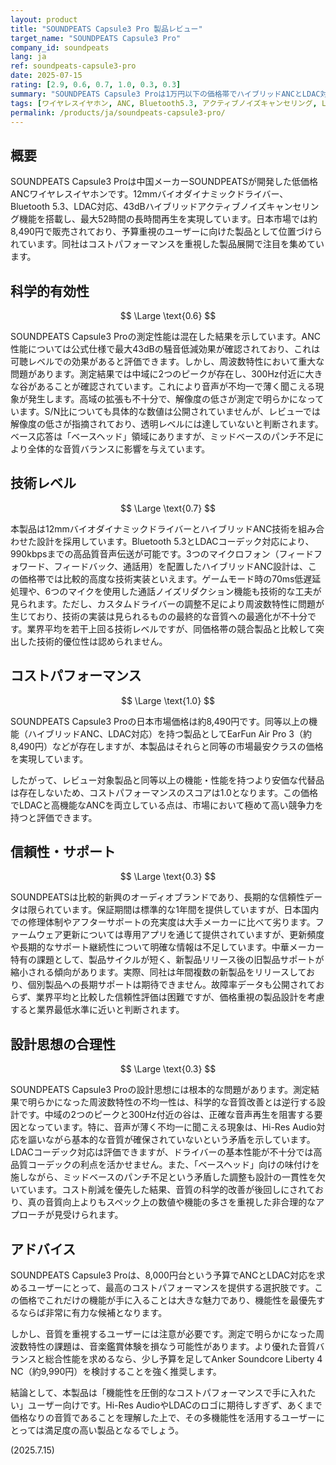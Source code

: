 ```yaml
---
layout: product
title: "SOUNDPEATS Capsule3 Pro 製品レビュー"
target_name: "SOUNDPEATS Capsule3 Pro"
company_id: soundpeats
lang: ja
ref: soundpeats-capsule3-pro
date: 2025-07-15
rating: [2.9, 0.6, 0.7, 1.0, 0.3, 0.3]
summary: "SOUNDPEATS Capsule3 Proは1万円以下の価格帯でハイブリッドANCとLDAC対応を実現したワイヤレスイヤホン。優れたコストパフォーマンスを誇るが、周波数特性の問題と低いS/N比により音質面で課題がある。"
tags: [ワイヤレスイヤホン, ANC, Bluetooth5.3, アクティブノイズキャンセリング, LDAC]
permalink: /products/ja/soundpeats-capsule3-pro/
---
```


## 概要

SOUNDPEATS Capsule3 Proは中国メーカーSOUNDPEATSが開発した低価格ANCワイヤレスイヤホンです。12mmバイオダイナミックドライバー、Bluetooth 5.3、LDAC対応、43dBハイブリッドアクティブノイズキャンセリング機能を搭載し、最大52時間の長時間再生を実現しています。日本市場では約8,490円で販売されており、予算重視のユーザーに向けた製品として位置づけられています。同社はコストパフォーマンスを重視した製品展開で注目を集めています。

## 科学的有効性

$$ \Large \text{0.6} $$

SOUNDPEATS Capsule3 Proの測定性能は混在した結果を示しています。ANC性能については公式仕様で最大43dBの騒音低減効果が確認されており、これは可聴レベルでの効果があると評価できます。しかし、周波数特性において重大な問題があります。測定結果では中域に2つのピークが存在し、300Hz付近に大きな谷があることが確認されています。これにより音声が不均一で薄く聞こえる現象が発生します。高域の拡張も不十分で、解像度の低さが測定で明らかになっています。S/N比についても具体的な数値は公開されていませんが、レビューでは解像度の低さが指摘されており、透明レベルには達していないと判断されます。ベース応答は「ベースヘッド」領域にありますが、ミッドベースのパンチ不足により全体的な音質バランスに影響を与えています。

## 技術レベル

$$ \Large \text{0.7} $$

本製品は12mmバイオダイナミックドライバーとハイブリッドANC技術を組み合わせた設計を採用しています。Bluetooth 5.3とLDACコーデック対応により、990kbpsまでの高品質音声伝送が可能です。3つのマイクロフォン（フィードフォワード、フィードバック、通話用）を配置したハイブリッドANC設計は、この価格帯では比較的高度な技術実装といえます。ゲームモード時の70ms低遅延処理や、6つのマイクを使用した通話ノイズリダクション機能も技術的な工夫が見られます。ただし、カスタムドライバーの調整不足により周波数特性に問題が生じており、技術の実装は見られるものの最終的な音質への最適化が不十分です。業界平均を若干上回る技術レベルですが、同価格帯の競合製品と比較して突出した技術的優位性は認められません。

## コストパフォーマンス

$$ \Large \text{1.0} $$

SOUNDPEATS Capsule3 Proの日本市場価格は約8,490円です。同等以上の機能（ハイブリッドANC、LDAC対応）を持つ製品としてEarFun Air Pro 3（約8,490円）などが存在しますが、本製品はそれらと同等の市場最安クラスの価格を実現しています。

したがって、レビュー対象製品と同等以上の機能・性能を持つより安価な代替品は存在しないため、コストパフォーマンスのスコアは1.0となります。この価格でLDACと高機能なANCを両立している点は、市場において極めて高い競争力を持つと評価できます。

## 信頼性・サポート

$$ \Large \text{0.3} $$

SOUNDPEATSは比較的新興のオーディオブランドであり、長期的な信頼性データは限られています。保証期間は標準的な1年間を提供していますが、日本国内での修理体制やアフターサポートの充実度は大手メーカーに比べて劣ります。ファームウェア更新については専用アプリを通じて提供されていますが、更新頻度や長期的なサポート継続性について明確な情報は不足しています。中華メーカー特有の課題として、製品サイクルが短く、新製品リリース後の旧製品サポートが縮小される傾向があります。実際、同社は年間複数の新製品をリリースしており、個別製品への長期サポートは期待できません。故障率データも公開されておらず、業界平均と比較した信頼性評価は困難ですが、価格重視の製品設計を考慮すると業界最低水準に近いと判断されます。

## 設計思想の合理性

$$ \Large \text{0.3} $$

SOUNDPEATS Capsule3 Proの設計思想には根本的な問題があります。測定結果で明らかになった周波数特性の不均一性は、科学的な音質改善とは逆行する設計です。中域の2つのピークと300Hz付近の谷は、正確な音声再生を阻害する要因となっています。特に、音声が薄く不均一に聞こえる現象は、Hi-Res Audio対応を謳いながら基本的な音質が確保されていないという矛盾を示しています。LDACコーデック対応は評価できますが、ドライバーの基本性能が不十分では高品質コーデックの利点を活かせません。また、「ベースヘッド」向けの味付けを施しながら、ミッドベースのパンチ不足という矛盾した調整も設計の一貫性を欠いています。コスト削減を優先した結果、音質の科学的改善が後回しにされており、真の音質向上よりもスペック上の数値や機能の多さを重視した非合理的なアプローチが見受けられます。

## アドバイス

SOUNDPEATS Capsule3 Proは、8,000円台という予算でANCとLDAC対応を求めるユーザーにとって、最高のコストパフォーマンスを提供する選択肢です。この価格でこれだけの機能が手に入ることは大きな魅力であり、機能性を最優先するならば非常に有力な候補となります。

しかし、音質を重視するユーザーには注意が必要です。測定で明らかになった周波数特性の課題は、音楽鑑賞体験を損なう可能性があります。より優れた音質バランスと総合性能を求めるなら、少し予算を足してAnker Soundcore Liberty 4 NC（約9,990円）を検討することを強く推奨します。

結論として、本製品は「機能性を圧倒的なコストパフォーマンスで手に入れたい」ユーザー向けです。Hi-Res AudioやLDACのロゴに期待しすぎず、あくまで価格なりの音質であることを理解した上で、その多機能性を活用するユーザーにとっては満足度の高い製品となるでしょう。

(2025.7.15)